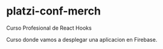 # platzi-conf-merch
Curso Profesional de React Hooks

Curso donde vamos a desplegar una aplicacion en Firebase.
